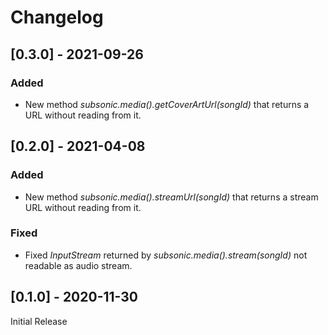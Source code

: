 # Changelog

## [0.3.0] - 2021-09-26

### Added 

- New method *subsonic.media().getCoverArtUrl(songId)* that returns a URL without reading from it.

## [0.2.0] - 2021-04-08

### Added 

- New method *subsonic.media().streamUrl(songId)* that returns a stream URL without reading from it.

### Fixed 

- Fixed *InputStream* returned by *subsonic.media().stream(songId)* not readable as audio stream.

## [0.1.0] - 2020-11-30

Initial Release